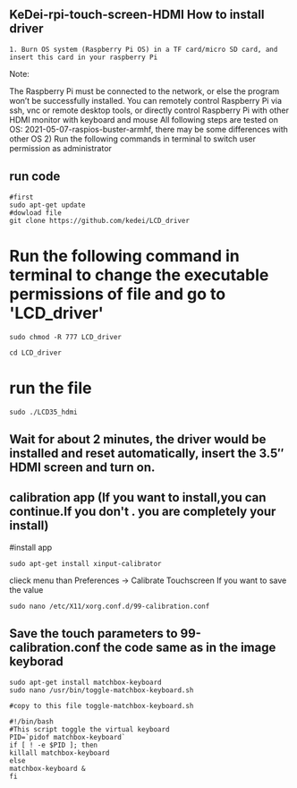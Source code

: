 KeDei-rpi-touch-screen-HDMI 
How to install driver
---
    1. Burn OS system (Raspberry Pi OS) in a TF card/micro SD card, and insert this card in your raspberry Pi
Note:

The Raspberry Pi must be connected to the network, or else the program won’t be successfully installed. You can remotely control Raspberry Pi via ssh, vnc or remote desktop tools, or directly control Raspberry Pi with other HDMI monitor with keyboard and mouse All following steps are tested on OS: 2021-05-07-raspios-buster-armhf, there may be some differences with other OS 2) Run the following commands in terminal to switch user permission as administrator

run code
---
```shell
#first
sudo apt-get update
#dowload file
git clone https://github.com/kedei/LCD_driver
```
# Run the following command in terminal to change the executable permissions of file and go to 'LCD_driver'
```shell
sudo chmod -R 777 LCD_driver

cd LCD_driver
```
# run the file
```shell
sudo ./LCD35_hdmi
```
Wait for about 2 minutes, the driver would be installed and reset automatically, insert the 3.5″ HDMI screen and turn on.
---
calibration app (If you want to install,you can continue.If you don't . you are completely your install)
---
#install app
```shell
sudo apt-get install xinput-calibrator
```
clieck menu than Preferences -> Calibrate Touchscreen
If you want to save the value
```shell
sudo nano /etc/X11/xorg.conf.d/99-calibration.conf
```
Save the touch parameters to 99-calibration.conf
the code same as in the image
keyborad
---
```shell
sudo apt-get install matchbox-keyboard
sudo nano /usr/bin/toggle-matchbox-keyboard.sh

#copy to this file toggle-matchbox-keyboard.sh

#!/bin/bash
#This script toggle the virtual keyboard
PID=`pidof matchbox-keyboard`
if [ ! -e $PID ]; then
killall matchbox-keyboard
else
matchbox-keyboard &
fi
```

